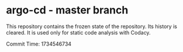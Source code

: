 # argo-cd - master branch

This repository contains the frozen state of the repository.
Its history is cleared. It is used only for static code
analysis with Codacy.

Commit Time: 1734546734